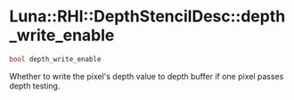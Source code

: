 # Luna::RHI::DepthStencilDesc::depth_write_enable

```c++
bool depth_write_enable
```

Whether to write the pixel's depth value to depth buffer if one pixel passes depth testing. 

